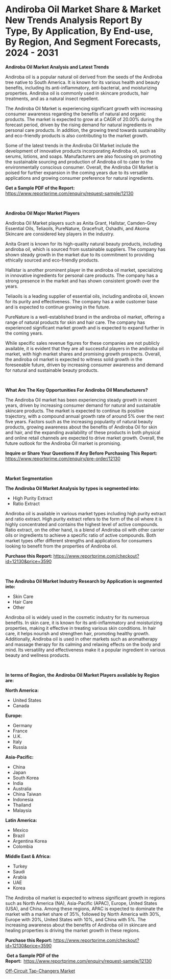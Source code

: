 <p><h1>Andiroba Oil Market Share & Market New Trends Analysis Report By Type, By Application, By End-use, By Region, And Segment Forecasts, 2024 - 2031</h1></p><p><strong>Andiroba Oil Market Analysis and Latest Trends</strong></p>
<p><p>Andiroba oil is a popular natural oil derived from the seeds of the Andiroba tree native to South America. It is known for its various health and beauty benefits, including its anti-inflammatory, anti-bacterial, and moisturizing properties. Andiroba oil is commonly used in skincare products, hair treatments, and as a natural insect repellent.</p><p>The Andiroba Oil Market is experiencing significant growth with increasing consumer awareness regarding the benefits of natural and organic products. The market is expected to grow at a CAGR of 20.00% during the forecast period, driven by the rising demand for natural ingredients in personal care products. In addition, the growing trend towards sustainability and eco-friendly products is also contributing to the market growth.</p><p>Some of the latest trends in the Andiroba Oil Market include the development of innovative products incorporating Andiroba oil, such as serums, lotions, and soaps. Manufacturers are also focusing on promoting the sustainable sourcing and production of Andiroba oil to cater to the environmentally conscious consumer. Overall, the Andiroba Oil Market is poised for further expansion in the coming years due to its versatile applications and growing consumer preference for natural ingredients.</p></p>
<p><strong>Get a Sample PDF of the Report:&nbsp;</strong> <a href="https://www.reportprime.com/enquiry/request-sample/12130">https://www.reportprime.com/enquiry/request-sample/12130</a></p>
<p>&nbsp;</p>
<p><strong>Andiroba Oil Major Market Players</strong></p>
<p><p>Andiroba Oil Market players such as Anita Grant, Hallstar, Camden-Grey Essential Oils, Teliaoils, PureNature, Gracefruit, Oshadhi, and Akoma Skincare are considered key players in the industry. </p><p>Anita Grant is known for its high-quality natural beauty products, including andiroba oil, which is sourced from sustainable suppliers. The company has shown steady growth in the market due to its commitment to providing ethically sourced and eco-friendly products.</p><p>Hallstar is another prominent player in the andiroba oil market, specializing in innovative ingredients for personal care products. The company has a strong presence in the market and has shown consistent growth over the years.</p><p>Teliaoils is a leading supplier of essential oils, including andiroba oil, known for its purity and effectiveness. The company has a wide customer base and is expected to continue growing in the future.</p><p>PureNature is a well-established brand in the andiroba oil market, offering a range of natural products for skin and hair care. The company has experienced significant market growth and is expected to expand further in the coming years.</p><p>While specific sales revenue figures for these companies are not publicly available, it is evident that they are all successful players in the andiroba oil market, with high market shares and promising growth prospects. Overall, the andiroba oil market is expected to witness solid growth in the foreseeable future, driven by increasing consumer awareness and demand for natural and sustainable beauty products.</p></p>
<p>&nbsp;</p>
<p><strong>What Are The Key Opportunities For Andiroba Oil Manufacturers?</strong></p>
<p><p>The Andiroba Oil market has been experiencing steady growth in recent years, driven by increasing consumer demand for natural and sustainable skincare products. The market is expected to continue its positive trajectory, with a compound annual growth rate of around 5% over the next five years. Factors such as the increasing popularity of natural beauty products, growing awareness about the benefits of Andiroba Oil for skin and hair, and the expanding availability of these products in both physical and online retail channels are expected to drive market growth. Overall, the future outlook for the Andiroba Oil market is promising.</p></p>
<p><strong>Inquire or Share Your Questions If Any Before Purchasing This Report:</strong> <a href="https://www.reportprime.com/enquiry/pre-order/12130">https://www.reportprime.com/enquiry/pre-order/12130</a></p>
<p>&nbsp;</p>
<p><strong>Market Segmentation</strong></p>
<p><strong>The Andiroba Oil Market Analysis by types is segmented into:</strong></p>
<p><ul><li>High Purity Extract</li><li>Ratio Extract</li></ul></p>
<p><p>Andiroba oil is available in various market types including high purity extract and ratio extract. High purity extract refers to the form of the oil where it is highly concentrated and contains the highest level of active compounds. Ratio extract, on the other hand, is a blend of Andiroba oil with other carrier oils or ingredients to achieve a specific ratio of active compounds. Both market types offer different strengths and applications for consumers looking to benefit from the properties of Andiroba oil.</p></p>
<p><strong>Purchase this Report:&nbsp;</strong><a href="https://www.reportprime.com/checkout?id=12130&price=3590">https://www.reportprime.com/checkout?id=12130&price=3590</a></p>
<p>&nbsp;</p>
<p><strong>The Andiroba Oil Market Industry Research by Application is segmented into:</strong></p>
<p><ul><li>Skin Care</li><li>Hair Care</li><li>Other</li></ul></p>
<p><p>Andiroba oil is widely used in the cosmetic industry for its numerous benefits. In skin care, it is known for its anti-inflammatory and moisturizing properties, making it effective in treating various skin conditions. In hair care, it helps nourish and strengthen hair, promoting healthy growth. Additionally, Andiroba oil is used in other markets such as aromatherapy and massage therapy for its calming and relaxing effects on the body and mind. Its versatility and effectiveness make it a popular ingredient in various beauty and wellness products.</p></p>
<p>&nbsp;</p>
<p><strong>In terms of Region, the Andiroba Oil Market Players available by Region are:</strong></p>
<p>
    <p> <strong> North America: </strong>
        <ul>
            <li>United States</li>
            <li>Canada</li>
        </ul>
        </p> 
    <p> <strong> Europe: </strong>
        <ul>
            <li>Germany</li>
            <li>France</li>
            <li>U.K.</li>
            <li>Italy</li>
            <li>Russia</li>
        </ul>
        </p> 
    <p> <strong> Asia-Pacific: </strong>
        <ul>
            <li>China</li>
            <li>Japan</li>
            <li>South Korea</li>
            <li>India</li>
            <li>Australia</li>
            <li>China Taiwan</li>
            <li>Indonesia</li>
            <li>Thailand</li>
            <li>Malaysia</li>
        </ul>
        </p> 
    <p> <strong> Latin America: </strong>
        <ul>
            <li>Mexico</li>
            <li>Brazil</li>
            <li>Argentina Korea</li>
            <li>Colombia</li>
        </ul>
        </p> 
    <p> <strong> Middle East & Africa: </strong>
        <ul>
            <li>Turkey</li>
            <li>Saudi</li>
            <li>Arabia</li>
            <li>UAE</li>
            <li>Korea</li>
        </ul>
    </p>
    </p>
<p><p>The Andiroba oil market is expected to witness significant growth in regions such as North America (NA), Asia-Pacific (APAC), Europe, United States (USA), and China. Among these regions, APAC is expected to dominate the market with a market share of 35%, followed by North America with 30%, Europe with 20%, United States with 10%, and China with 5%. The increasing awareness about the benefits of Andiroba oil in skincare and healing properties is driving the market growth in these regions.</p></p>
<p><strong>Purchase this Report: </strong><a href="https://www.reportprime.com/checkout?id=12130&price=3590">https://www.reportprime.com/checkout?id=12130&price=3590</a></p>
<p>&nbsp;<strong>Get a Sample PDF of the Report:&nbsp;&nbsp;</strong><a href="https://www.reportprime.com/enquiry/request-sample/12130">https://www.reportprime.com/enquiry/request-sample/12130</a></p>
<p><strong></strong></p>
<p><p><a href="https://meowing-lemming-dd3.notion.site/Off-Circuit-Tap-Changers-Market-A-Comprehensive-Report-of-its-Market-Share-Growth-Trends-2024-2-7a13cafc3d90480494cd892ff8d45380">Off-Circuit Tap-Changers Market</a></p></p>